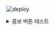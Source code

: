 ![deploy](https://github.com/yoonucho/yoonucho.github.io/workflows/deploy/badge.svg?branch=master)


<details>
   <summary>콤보 버튼 테스트 </summary>
  # 조윤우의 블로그입니다.

</details>
